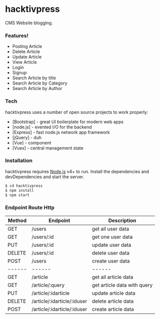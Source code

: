 # hacktivpress
CMS Website blogging.

### Features!
  - Posting Article
  - Delete Article
  - Update Article
  - View Article
  - Login
  - Signup
  - Search Article by title
  - Search Article by Category
  - Search Article by Author

### Tech

  hacktivpress uses a number of open source projects to work properly:

  * [Bootstrap] - great UI boilerplate for modern web apps
  * [node.js] - evented I/O for the backend
  * [Express] - fast node.js network app framework
  * [jQuery] - duh
  * [Vue] - component
  * [Vuex] - central management state

### Installation

  hacktivpress  requires [Node.js](https://nodejs.org/) v4+ to run.
  Install the dependencies and devDependencies and start the server.

```sh
$ cd hacktivpress
$ npm install
$ npm start
```

### Endpoint Route Http

| Method | Endpoint | Description |
| ------ | ------ |------ |
| GET | /users | get all user data |
| GET | /users/:id | get one user data |
| PUT | /users/:id | update user data |
| DELETE | /users/:id | delete user data |
| POST | /users | create user data |
| ------ | ------ |------ |
| GET | /article | get all article data |
| GET | /article/:query | get article data with query |
| PUT | /article/:idarticle| update article data |
| DELETE | /article/:idarticle/:iduser | delete article data |
| POST | /article/:idarticle/:iduser | create article data |
